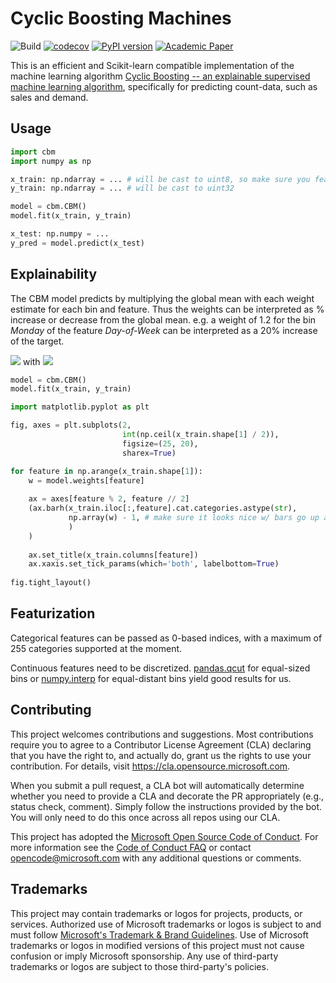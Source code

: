 # Cyclic Boosting Machines

![Build](https://github.com/Microsoft/cbm/actions/workflows/code-coverage/badge.svg)
[![codecov](https://codecov.io/gh/microsoft/CBM/branch/main/graph/badge.svg?token=VRppFx2o8v)](https://codecov.io/gh/microsoft/CBM)
[![PyPI version](https://badge.fury.io/py/cyclicbm.svg)](https://badge.fury.io/py/cyclicbm)
[![Academic Paper](https://img.shields.io/badge/academic-paper-7fdcf7)](https://arxiv.org/abs/2002.03425)

This is an efficient and Scikit-learn compatible implementation of the machine learning algorithm [Cyclic Boosting -- an explainable supervised machine learning algorithm](https://arxiv.org/abs/2002.03425), specifically for predicting count-data, such as sales and demand.

## Usage

```python
import cbm
import numpy as np

x_train: np.ndarray = ... # will be cast to uint8, so make sure you featurize before hand
y_train: np.ndarray = ... # will be cast to uint32

model = cbm.CBM()
model.fit(x_train, y_train)

x_test: np.numpy = ...
y_pred = model.predict(x_test)
```

## Explainability

The CBM model predicts by multiplying the global mean with each weight estimate for each bin and feature. Thus the weights can be interpreted as % increase or decrease from the global mean. e.g. a weight of 1.2 for the bin _Monday_ of the feature _Day-of-Week_ can be interpreted as a 20% increase of the target.

<img src="https://render.githubusercontent.com/render/math?math=\hat{y}_i = \mu \cdot \product^{p}_{j=1} f^k_j"> with <img src="https://render.githubusercontent.com/render/math?math=k = \{x_{j,_i} \in b^k_j \}">

```python
model = cbm.CBM()
model.fit(x_train, y_train)

import matplotlib.pyplot as plt

fig, axes = plt.subplots(2, 
                         int(np.ceil(x_train.shape[1] / 2)),
                         figsize=(25, 20),
                         sharex=True)

for feature in np.arange(x_train.shape[1]):
    w = model.weights[feature]
    
    ax = axes[feature % 2, feature // 2]
    (ax.barh(x_train.iloc[:,feature].cat.categories.astype(str),
             np.array(w) - 1, # make sure it looks nice w/ bars go up and down from zero
             )
    )
    
    ax.set_title(x_train.columns[feature])
    ax.xaxis.set_tick_params(which='both', labelbottom=True)
    
fig.tight_layout()
``` 

## Featurization

Categorical features can be passed as 0-based indices, with a maximum of 255 categories supported at the moment.

Continuous features need to be discretized. [pandas.qcut](https://pandas.pydata.org/docs/reference/api/pandas.qcut.html) for equal-sized bins or [numpy.interp](https://numpy.org/doc/stable/reference/generated/numpy.interp.html) for equal-distant bins yield good results for us.

## Contributing

This project welcomes contributions and suggestions.  Most contributions require you to agree to a
Contributor License Agreement (CLA) declaring that you have the right to, and actually do, grant us
the rights to use your contribution. For details, visit https://cla.opensource.microsoft.com.

When you submit a pull request, a CLA bot will automatically determine whether you need to provide
a CLA and decorate the PR appropriately (e.g., status check, comment). Simply follow the instructions
provided by the bot. You will only need to do this once across all repos using our CLA.

This project has adopted the [Microsoft Open Source Code of Conduct](https://opensource.microsoft.com/codeofconduct/).
For more information see the [Code of Conduct FAQ](https://opensource.microsoft.com/codeofconduct/faq/) or
contact [opencode@microsoft.com](mailto:opencode@microsoft.com) with any additional questions or comments.

## Trademarks

This project may contain trademarks or logos for projects, products, or services. Authorized use of Microsoft 
trademarks or logos is subject to and must follow 
[Microsoft's Trademark & Brand Guidelines](https://www.microsoft.com/en-us/legal/intellectualproperty/trademarks/usage/general).
Use of Microsoft trademarks or logos in modified versions of this project must not cause confusion or imply Microsoft sponsorship.
Any use of third-party trademarks or logos are subject to those third-party's policies.
